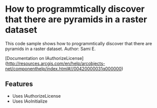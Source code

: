 # How to programmtically discover that there are pyramids in a raster dataset
This code sample shows how to programmtically discover that there are pyramids in a raster dataset.
Author: Sami E.

[Documentation on IAuthorizeLicense]
(http://resources.arcgis.com/en/help/arcobjects-net/componenthelp/index.html#//00420000031q000000)

## Features
* Uses IAuthorizeLicense
* Uses IAoInitialize

